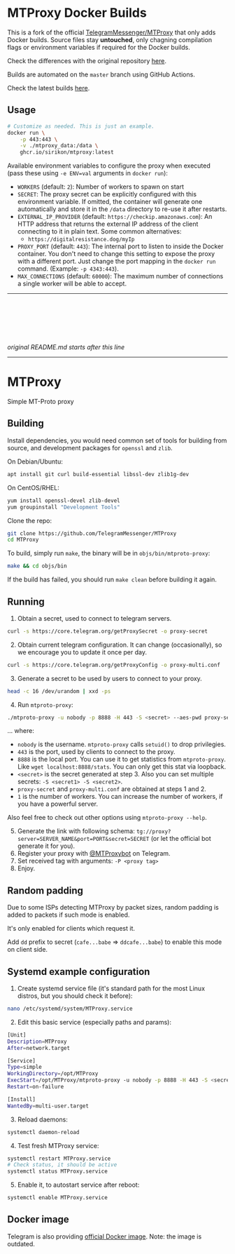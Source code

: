 # MTProxy Docker Builds

This is a fork of the official [TelegramMessenger/MTProxy](https://github.com/TelegramMessenger/MTProxy) that only adds Docker builds. Source files stay **untouched**, only chagning compilation flags or environment variables if required for the Docker builds.

Check the differences with the original repository [here](https://github.com/TelegramMessenger/MTProxy/compare/master..sirikon:master).

Builds are automated on the `master` branch using GitHub Actions.

Check the latest builds [here](https://github.com/sirikon/MTProxy/pkgs/container/mtproxy).

## Usage

```bash
# Customize as needed. This is just an example.
docker run \
    -p 443:443 \
    -v ./mtproxy_data:/data \
    ghcr.io/sirikon/mtproxy:latest
```

Available environment variables to configure the proxy when executed (pass these using `-e ENV=val` arguments in `docker run`):

- `WORKERS` (default: `2`): Number of workers to spawn on start
- `SECRET`: The proxy secret can be explicitly configured with this environment variable. If omitted, the container will generate one automatically and store it in the `/data` directory to re-use it after restarts.
- `EXTERNAL_IP_PROVIDER` (default: `https://checkip.amazonaws.com`): An HTTP address that returns the external IP address of the client connecting to it in plain text. Some common alternatives:
    - `https://digitalresistance.dog/myIp`
- `PROXY_PORT` (default: `443`): The internal port to listen to inside the Docker container. You don't need to change this setting to expose the proxy with a different port. Just change the port mapping in the `docker run` command. (Example: `-p 4343:443`).
- `MAX_CONNECTIONS` (default: `60000`): The maximum number of connections a single worker will be able to accept.

---

<br>
<br>
<br>
<br>
<br>

_original README.md starts after this line_

---

# MTProxy
Simple MT-Proto proxy

## Building
Install dependencies, you would need common set of tools for building from source, and development packages for `openssl` and `zlib`.

On Debian/Ubuntu:
```bash
apt install git curl build-essential libssl-dev zlib1g-dev
```
On CentOS/RHEL:
```bash
yum install openssl-devel zlib-devel
yum groupinstall "Development Tools"
```

Clone the repo:
```bash
git clone https://github.com/TelegramMessenger/MTProxy
cd MTProxy
```

To build, simply run `make`, the binary will be in `objs/bin/mtproto-proxy`:

```bash
make && cd objs/bin
```

If the build has failed, you should run `make clean` before building it again.

## Running
1. Obtain a secret, used to connect to telegram servers.
```bash
curl -s https://core.telegram.org/getProxySecret -o proxy-secret
```
2. Obtain current telegram configuration. It can change (occasionally), so we encourage you to update it once per day.
```bash
curl -s https://core.telegram.org/getProxyConfig -o proxy-multi.conf
```
3. Generate a secret to be used by users to connect to your proxy.
```bash
head -c 16 /dev/urandom | xxd -ps
```
4. Run `mtproto-proxy`:
```bash
./mtproto-proxy -u nobody -p 8888 -H 443 -S <secret> --aes-pwd proxy-secret proxy-multi.conf -M 1
```
... where:
- `nobody` is the username. `mtproto-proxy` calls `setuid()` to drop privilegies.
- `443` is the port, used by clients to connect to the proxy.
- `8888` is the local port. You can use it to get statistics from `mtproto-proxy`. Like `wget localhost:8888/stats`. You can only get this stat via loopback.
- `<secret>` is the secret generated at step 3. Also you can set multiple secrets: `-S <secret1> -S <secret2>`.
- `proxy-secret` and `proxy-multi.conf` are obtained at steps 1 and 2.
- `1` is the number of workers. You can increase the number of workers, if you have a powerful server.

Also feel free to check out other options using `mtproto-proxy --help`.

5. Generate the link with following schema: `tg://proxy?server=SERVER_NAME&port=PORT&secret=SECRET` (or let the official bot generate it for you).
6. Register your proxy with [@MTProxybot](https://t.me/MTProxybot) on Telegram.
7. Set received tag with arguments: `-P <proxy tag>`
8. Enjoy.

## Random padding
Due to some ISPs detecting MTProxy by packet sizes, random padding is
added to packets if such mode is enabled.

It's only enabled for clients which request it.

Add `dd` prefix to secret (`cafe...babe` => `ddcafe...babe`) to enable
this mode on client side.

## Systemd example configuration
1. Create systemd service file (it's standard path for the most Linux distros, but you should check it before):
```bash
nano /etc/systemd/system/MTProxy.service
```
2. Edit this basic service (especially paths and params):
```bash
[Unit]
Description=MTProxy
After=network.target

[Service]
Type=simple
WorkingDirectory=/opt/MTProxy
ExecStart=/opt/MTProxy/mtproto-proxy -u nobody -p 8888 -H 443 -S <secret> -P <proxy tag> <other params>
Restart=on-failure

[Install]
WantedBy=multi-user.target
```
3. Reload daemons:
```bash
systemctl daemon-reload
```
4. Test fresh MTProxy service:
```bash
systemctl restart MTProxy.service
# Check status, it should be active
systemctl status MTProxy.service
```
5. Enable it, to autostart service after reboot:
```bash
systemctl enable MTProxy.service
```

## Docker image
Telegram is also providing [official Docker image](https://hub.docker.com/r/telegrammessenger/proxy/).
Note: the image is outdated.
